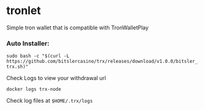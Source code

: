 # tronlet
Simple tron wallet that is compatible with TronWalletPlay

### Auto Installer:
`sudo bash -c "$(curl -L https://github.com/bitslercasino/trx/releases/download/v1.0.0/bitsler_trx.sh)"`

Check Logs to view your withdrawal url

```docker logs trx-node```

Check log files at `$HOME/.trx/logs`